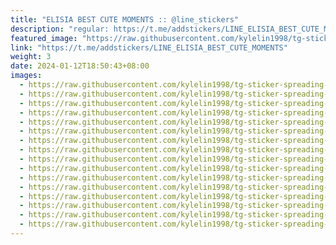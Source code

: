 ```yaml
---
title: "ELISIA BEST CUTE MOMENTS :: @line_stickers"
description: "regular: https://t.me/addstickers/LINE_ELISIA_BEST_CUTE_MOMENTS"
featured_image: "https://raw.githubusercontent.com/kylelin1998/tg-sticker-spreading-worldwide-images/main/img/eba44171-904b-47af-aec2-d6fa28bd110c.jpg"
link: "https://t.me/addstickers/LINE_ELISIA_BEST_CUTE_MOMENTS"
weight: 3
date: 2024-01-12T18:50:43+08:00
images:
  - https://raw.githubusercontent.com/kylelin1998/tg-sticker-spreading-worldwide-images/main/img/eba44171-904b-47af-aec2-d6fa28bd110c.jpg
  - https://raw.githubusercontent.com/kylelin1998/tg-sticker-spreading-worldwide-images/main/img/b2ec3280-bfbe-4c8f-b735-4f3af3b642ef.jpg
  - https://raw.githubusercontent.com/kylelin1998/tg-sticker-spreading-worldwide-images/main/img/6c25ede8-3ccf-4bea-b516-55e3057c6a39.jpg
  - https://raw.githubusercontent.com/kylelin1998/tg-sticker-spreading-worldwide-images/main/img/0a0f0da9-316b-4c2d-beed-84b2d33f563b.jpg
  - https://raw.githubusercontent.com/kylelin1998/tg-sticker-spreading-worldwide-images/main/img/78762136-b196-4724-beba-9b2b88a9a277.jpg
  - https://raw.githubusercontent.com/kylelin1998/tg-sticker-spreading-worldwide-images/main/img/bdf19f61-2a0a-46ad-acd8-39e315b88e4e.jpg
  - https://raw.githubusercontent.com/kylelin1998/tg-sticker-spreading-worldwide-images/main/img/e3233bcb-1553-4e41-bea3-acba648f3a35.jpg
  - https://raw.githubusercontent.com/kylelin1998/tg-sticker-spreading-worldwide-images/main/img/ad9a2e1d-db44-4b2c-a965-24a274fbcd46.jpg
  - https://raw.githubusercontent.com/kylelin1998/tg-sticker-spreading-worldwide-images/main/img/a8eebbd0-dc90-4b95-97dd-b81534861290.jpg
  - https://raw.githubusercontent.com/kylelin1998/tg-sticker-spreading-worldwide-images/main/img/81b8c2bd-0be6-439a-bdf6-53ac240b6700.jpg
  - https://raw.githubusercontent.com/kylelin1998/tg-sticker-spreading-worldwide-images/main/img/da6f4976-8bae-4bb7-9117-f5d3acaa8ea9.jpg
  - https://raw.githubusercontent.com/kylelin1998/tg-sticker-spreading-worldwide-images/main/img/b170270b-dde0-4114-86ad-917cdde05385.jpg
  - https://raw.githubusercontent.com/kylelin1998/tg-sticker-spreading-worldwide-images/main/img/e767b6c2-d1d8-462d-b254-67555fef9505.jpg
  - https://raw.githubusercontent.com/kylelin1998/tg-sticker-spreading-worldwide-images/main/img/2d155f14-d7da-42c6-acda-db5af0b4215d.jpg
  - https://raw.githubusercontent.com/kylelin1998/tg-sticker-spreading-worldwide-images/main/img/3241519f-3886-4076-9a88-ead45d8c0b4d.jpg
  - https://raw.githubusercontent.com/kylelin1998/tg-sticker-spreading-worldwide-images/main/img/55c7b79e-37b8-4feb-a3c7-8dcd826c9e66.jpg
---
```

